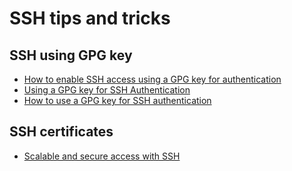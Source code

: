 # SSH tips and tricks

## SSH using GPG key

* [How to enable SSH access using a GPG key for authentication](https://opensource.com/article/19/4/gpg-subkeys-ssh)
* [Using a GPG key for SSH Authentication](https://ryanlue.com/posts/2017-06-29-gpg-for-ssh-auth)
* [How to use a GPG key for SSH authentication](https://www.linode.com/docs/security/authentication/gpg-key-for-ssh-authentication)

## SSH certificates

* [Scalable and secure access with SSH](https://code.fb.com/security/scalable-and-secure-access-with-ssh)
